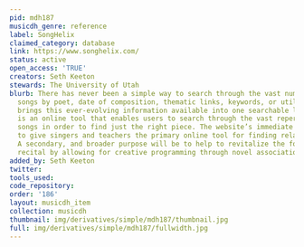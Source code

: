 ```yaml
---
pid: mdh187
musicdh_genre: reference
label: SongHelix
claimed_category: database
link: https://www.songhelix.com/
status: active
open_access: 'TRUE'
creators: Seth Keeton
stewards: The University of Utah
blurb: There has never been a simple way to search through the vast number of art
  songs by poet, date of composition, thematic links, keywords, or utility. SongHelix
  brings this ever-evolving information available into one searchable location. It
  is an online tool that enables users to search through the vast repertoire of art
  songs in order to find just the right piece. The website’s immediate purpose is
  to give singers and teachers the primary online tool for finding related repertoire.
  A secondary, and broader purpose will be to help to revitalize the form of voice
  recital by allowing for creative programming through novel associations.
added_by: Seth Keeton
twitter: 
tools_used: 
code_repository: 
order: '186'
layout: musicdh_item
collection: musicdh
thumbnail: img/derivatives/simple/mdh187/thumbnail.jpg
full: img/derivatives/simple/mdh187/fullwidth.jpg
---
```

